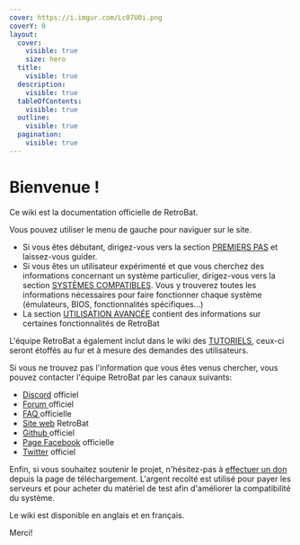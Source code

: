```yaml
---
cover: https://i.imgur.com/Lc07U0i.png
coverY: 0
layout:
  cover:
    visible: true
    size: hero
  title:
    visible: true
  description:
    visible: true
  tableOfContents:
    visible: true
  outline:
    visible: true
  pagination:
    visible: true
---
```


# Bienvenue !

Ce wiki est la documentation officielle de RetroBat.



Vous pouvez utiliser le menu de gauche pour naviguer sur le site.&#x20;

* Si vous êtes débutant, dirigez-vous vers la section [PREMIERS PAS](broken-reference) et laissez-vous guider.
* Si vous êtes un utilisateur expérimenté et que vous cherchez des informations concernant un système particulier, dirigez-vous vers la section [SYSTÈMES COMPATIBLES](systemes-and-emulateurs/supported-game-systems/). Vous y trouverez toutes les informations nécessaires pour faire fonctionner chaque système (émulateurs, BIOS, fonctionnalités spécifiques...)
* La section [UTILISATION AVANCÉE](broken-reference) contient des informations sur certaines fonctionnalités de RetroBat



L'équipe RetroBat a également inclut dans le wiki des [TUTORIELS](broken-reference), ceux-ci seront étoffés au fur et à mesure des demandes des utilisateurs.



Si vous ne trouvez pas l'information que vous êtes venus chercher, vous pouvez contacter l'équipe RetroBat par les canaux suivants:

* [Discord](https://discord.gg/GVcPNxwzuT) officiel
* [Forum ](https://retrobat.forumgaming.fr/)officiel
* [FAQ ](https://retrobat.forumgaming.fr/t136-faq-retrobat-wip)officielle
* [Site web](https://www.retrobat.org/accueil-fr/) RetroBat
* [Github ](https://github.com/RetroBat-Official)officiel
* [Page Facebook](https://www.facebook.com/groups/531886007636890) officielle
* [Twitter](https://twitter.com/retrobat_off) officiel



Enfin, si vous souhaitez soutenir le projet, n'hésitez-pas à [effectuer un don](https://retrobatofficial.itch.io/retrobat) depuis la page de téléchargement. L'argent recolté est utilisé pour payer les serveurs et pour acheter du matériel de test afin d'améliorer la compatibilité du système.&#x20;



Le wiki est disponible en anglais et en français.



Merci!

